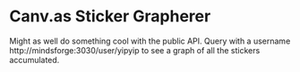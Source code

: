 Canv.as Sticker Grapherer
========================

Might as well do something cool with the public API.
Query with a username http://mindsforge:3030/user/yipyip to see a graph of all the stickers accumulated.
